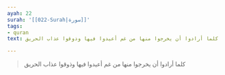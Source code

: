 ```yaml
---
ayah: 22
surah: '[[022-Surah|سورة]]'
tags:
- quran
text: كلما أرادوا أن يخرجوا منها من غم أعيدوا فيها وذوقوا عذاب الحريق

---
```

> كلما أرادوا أن يخرجوا منها من غم أعيدوا فيها وذوقوا عذاب الحريق
